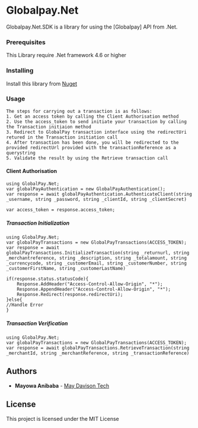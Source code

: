 # Globalpay.Net

Globalpay.Net.SDK is a library for using the [Globalpay] API from .Net.


### Prerequisites

 This Library require .Net framework 4.6 or higher



### Installing
 Install this library from [Nuget](https://www.nuget.org/packages/Globalpay.Net.SDK)

### Usage
    The steps for carrying out a transaction is as follows:
    1. Get an access token by calling the Client Authorisation method
    2. Use the access_token to send initiate your transaction by calling the Transaction initiaion method
    3. Redirect to GlobalPay transaction interface using the redirectUri retured in the Transaction initiation call
    4. After transaction has been done, you will be redirected to the provided redirectUrl provided with the transactionReference as a querystring
    5. Validate the result by using the Retrieve transaction call


#### Client Authorisation
    using GlobalPay.Net;
    var globalPayAuthentication = new GlobalPayAuthentication();
    var response = await globalPayAuthentication.AuthenticateClient(string _username, string _password, string _clientId, string _clientSecret)

    var access_token = response.access_token;


##### Transaction Initialization
    using GlobalPay.Net;
    var globalPayTransactions = new GlobalPayTransactions(ACCESS_TOKEN);
    var response = await globalPayTransactions.InitializeTransaction(string _returnurl, string _merchantreference, string _description, string _totalamount, string _currencycode, string _customerEmail, string _customerNumber, string _customerFirstName, string _customerLastName)

    if(response.status.statusCode){
        Response.AddHeader("Access-Control-Allow-Origin", "*");
        Response.AppendHeader("Access-Control-Allow-Origin", "*");
		Response.Redirect(response.redirectUri);
    }else{
	//Handle Error
	}

##### Transaction Verification
    using GlobalPay.Net;
    var globalPayTransactions = new GlobalPayTransactions(ACCESS_TOKEN);
    var response = await globalPayTransactions.RetrieveTransaction(string _merchantId, string _merchantReference, string _transactionReference)


## Authors

* **Mayowa Anibaba** -  [May Davison Tech](http://www.mdt.com.ng/)


## License

This project is licensed under the MIT License
